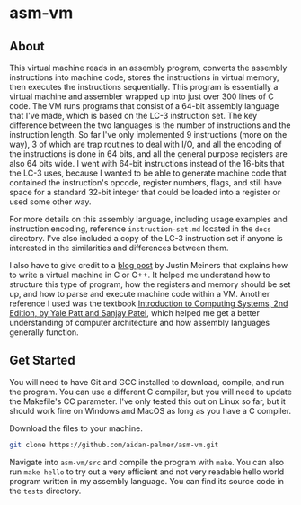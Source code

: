 # asm-vm

## About
This virtual machine reads in an assembly program, converts the assembly instructions into machine code, stores the instructions in virtual memory, then executes the instructions sequentially. This program is essentially a virtual machine and assembler wrapped up into just over 300 lines of C code. The VM runs programs that consist of a 64-bit assembly language that I've made, which is based on the LC-3 instruction set. The key difference between the two languages is the number of instructions and the instruction length. So far I've only implemented 9 instructions (more on the way), 3 of which are trap routines to deal with I/O, and all the encoding of the instructions is done in 64 bits, and all the general purpose registers are also 64 bits wide. I went with 64-bit instructions instead of the 16-bits that the LC-3 uses, because I wanted to be able to generate machine code that contained the instruction's opcode, register numbers, flags, and still have space for a standard 32-bit integer that could be loaded into a register or used some other way.

For more details on this assembly language, including usage examples and instruction encoding, reference ```instruction-set.md``` located in the ```docs``` directory. I've also included a copy of the LC-3 instruction set if anyone is interested in the similarities and differences between them.

I also have to give credit to a [blog post](https://www.jmeiners.com/lc3-vm/#:lc3.c_2) by Justin Meiners that explains how to write a virtual machine in C or C++. It helped me understand how to structure this type of program, how the registers and memory should be set up, and how to parse and execute machine code within a VM. Another reference I used was the textbook [Introduction to Computing Systems, 2nd Edition, by Yale Patt and Sanjay Patel](https://github.com/Tedko/ece/blob/master/198jl/hwAndExtras/Yale%20Patt%2C%20Sanjay%20Patel-Introduction%20to%20Computing%20Systems_%20From%20bits%20and%20gates%20to%20C%20and%20beyond-McGraw-Hill%20(2005).pdf), which helped me get a better understanding of computer architecture and how assembly languages generally function.

## Get Started
You will need to have Git and GCC installed to download, compile, and run the program. You can use a different C compiler, but you will need to update the Makefile's CC parameter. I've only tested this out on Linux so far, but it should work fine on Windows and MacOS as long as you have a C compiler.

Download the files to your machine.
```bash
git clone https://github.com/aidan-palmer/asm-vm.git
```
Navigate into ```asm-vm/src``` and compile the program with ```make```. You can also run ```make hello``` to try out a very efficient and not very readable hello world program written in my assembly language. You can find its source code in the ```tests``` directory.